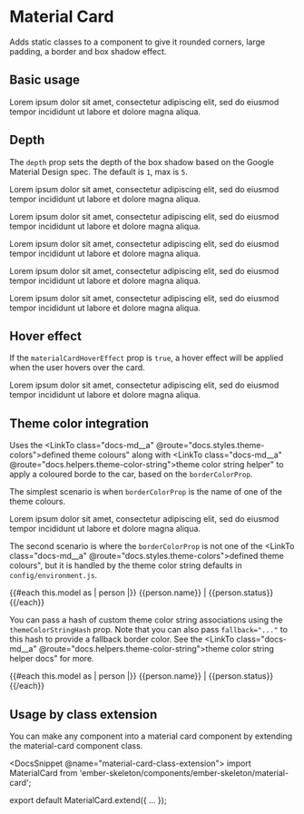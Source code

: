 # Material Card

Adds static classes to a component to give it rounded corners, large padding, a border and box shadow effect.

## Basic usage

<div class="ember-skeleton-styles">
<DocsDemo class="body-text" as |demo|>
<demo.example @name="material-card-basic.hbs" class="viewport">
<EmberSkeleton::MaterialCard>
<p>Lorem ipsum dolor sit amet, consectetur adipiscing elit, sed do eiusmod tempor incididunt ut labore et dolore magna aliqua.</p>
</EmberSkeleton::MaterialCard>
</demo.example>
<demo.snippet @name="material-card-basic.hbs" />
</DocsDemo>
</div>

## Depth

The `depth` prop sets the depth of the box shadow based on the Google Material Design spec. The default is `1`, max is `5`.

<div class="ember-skeleton-styles">
<DocsDemo class="body-text" as |demo|>
<demo.example @name="material-card-depth.hbs" class="viewport">
<EmberSkeleton::MaterialCard @depth={{1}} class="margin-bottom-lg">
<p>Lorem ipsum dolor sit amet, consectetur adipiscing elit, sed do eiusmod tempor incididunt ut labore et dolore magna aliqua.</p>
</EmberSkeleton::MaterialCard>
    <EmberSkeleton::MaterialCard @depth={{2}} class="margin-bottom-lg">
       <p>Lorem ipsum dolor sit amet, consectetur adipiscing elit, sed do eiusmod tempor incididunt ut labore et dolore magna aliqua.</p>
    </EmberSkeleton::MaterialCard>
    <EmberSkeleton::MaterialCard @depth={{3}} class="margin-bottom-lg">
       <p>Lorem ipsum dolor sit amet, consectetur adipiscing elit, sed do eiusmod tempor incididunt ut labore et dolore magna aliqua.</p>
    </EmberSkeleton::MaterialCard>
    <EmberSkeleton::MaterialCard @depth={{4}} class="margin-bottom-lg">
       <p>Lorem ipsum dolor sit amet, consectetur adipiscing elit, sed do eiusmod tempor incididunt ut labore et dolore magna aliqua.</p>
    </EmberSkeleton::MaterialCard>
    <EmberSkeleton::MaterialCard @depth={{5}} class="margin-bottom-lg">
       <p>Lorem ipsum dolor sit amet, consectetur adipiscing elit, sed do eiusmod tempor incididunt ut labore et dolore magna aliqua.</p>
    </EmberSkeleton::MaterialCard>
</demo.example>
<demo.snippet @name="material-card-depth.hbs" />
</DocsDemo>
</div>

## Hover effect

If the `materialCardHoverEffect` prop is `true`, a hover effect will be applied when the user hovers over the card.

<div class="ember-skeleton-styles">
<DocsDemo class="body-text" as |demo|>
<demo.example @name="material-card-hover.hbs" class="viewport">
<EmberSkeleton::MaterialCard @materialCardHoverEffect={{true}}>
<p>Lorem ipsum dolor sit amet, consectetur adipiscing elit, sed do eiusmod tempor incididunt ut labore et dolore magna aliqua.</p>
</EmberSkeleton::MaterialCard>
</demo.example>
<demo.snippet @name="material-card-hover.hbs" />
</DocsDemo>
</div>

## Theme color integration

Uses the <LinkTo class="docs-md__a" @route="docs.styles.theme-colors">defined theme colours"</LinkTo> along with <LinkTo class="docs-md__a" @route="docs.helpers.theme-color-string">theme color string helper"</LinkTo> to apply a coloured borde to the car, based on the `borderColorProp`.

The simplest scenario is when `borderColorProp` is the name of one of the theme colours.

<div class="ember-skeleton-styles">
<DocsDemo class="body-text" as |demo|>
<demo.example @name="material-card-theme-color-border.hbs" class="viewport">
<EmberSkeleton::MaterialCard @borderColorProp="danger">
<p>Lorem ipsum dolor sit amet, consectetur adipiscing elit, sed do eiusmod tempor incididunt ut labore et dolore magna aliqua.</p>
</EmberSkeleton::MaterialCard>
</demo.example>
<demo.snippet @name="material-card-theme-color-border.hbs" />
<demo.snippet @name="names-and-statuses.js" @label="Model" @language="javascript" />
</DocsDemo>
</div>

The second scenario is where the `borderColorProp` is not one of the <LinkTo class="docs-md__a" @route="docs.styles.theme-colors">defined theme colours"</LinkTo>, but it is handled by the theme color string defaults in `config/environment.js`.

<div class="ember-skeleton-styles">
<DocsDemo class="body-text" as |demo|>
<demo.example @name="material-card-theme-colors.hbs" class="viewport">
{{#each this.model as | person |}}
<EmberSkeleton::MaterialCard @borderColorProp={{person.status}} class="margin-bottom-lg">
{{person.name}} | {{person.status}}
</EmberSkeleton::MaterialCard>
{{/each}}
</demo.example>
<demo.snippet @name="material-card-theme-colors.hbs" />
<demo.snippet @name="names-and-statuses.js" @label="Model" @language="javascript" />
<demo.snippet @name="theme-color-string-app-defaults.js" @language="javascript" @label="config/environment.js" />
</DocsDemo>
</div>

You can pass a hash of custom theme color string associations using the `themeColorStringHash` prop. Note that you can also pass `fallback="..."` to this hash to provide a fallback border color. See the <LinkTo class="docs-md__a" @route="docs.helpers.theme-color-string">theme color string helper docs"</LinkTo> for more.

<div class="ember-skeleton-styles">
<DocsDemo class="body-text" as |demo|>
<demo.example @name="material-card-theme-custom-colors.hbs" class="viewport">
{{#each this.model as | person |}}
<EmberSkeleton::MaterialCard @borderColorProp={{person.status}} @themeColorStringHash={{hash
          passed="info"
          absent="gray-medium"
          failed="secondary"
        }} class="margin-bottom-lg">
{{person.name}} | {{person.status}}
</EmberSkeleton::MaterialCard>
{{/each}}
</demo.example>
<demo.snippet @name="material-card-theme-custom-colors.hbs" />
<demo.snippet @name="names-and-statuses.js" @label="Model" @language="javascript" />
</DocsDemo>
</div>

## Usage by class extension

You can make any component into a material card component by extending the material-card component class.

<DocsSnippet @name="material-card-class-extension">
import MaterialCard from 'ember-skeleton/components/ember-skeleton/material-card';

export default MaterialCard.extend({
...
});
</DocsSnippet>
